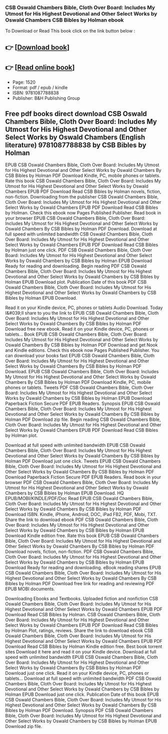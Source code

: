 ### CSB Oswald Chambers Bible, Cloth Over Board: Includes My Utmost for His Highest Devotional and Other Select Works by Oswald Chambers CSB Bibles by Holman ebook

To Download or Read This book click on the link button below :

## 👉  [**[Download book](http://get-pdfs.com/download.php?group=book&from=github.com&id=718975&lnk=1066 "Download book")**]

## 👉  [**[Read online book](http://get-pdfs.com/download.php?group=book&from=github.com&id=718975&lnk=1066 "Read online book")**]


* Page: 1520
* Format: pdf / epub / kindle
* ISBN: 9781087788838
* Publisher: B&amp;H Publishing Group



## Free pdf books direct download CSB Oswald Chambers Bible, Cloth Over Board: Includes My Utmost for His Highest Devotional and Other Select Works by Oswald Chambers (English literature)  9781087788838 by CSB Bibles by Holman


EPUB CSB Oswald Chambers Bible, Cloth Over Board: Includes My Utmost for His Highest Devotional and Other Select Works by Oswald Chambers By CSB Bibles by Holman PDF Download Kindle, PC, mobile phones or tablets. Rate this book CSB Oswald Chambers Bible, Cloth Over Board: Includes My Utmost for His Highest Devotional and Other Select Works by Oswald Chambers EPUB PDF Download Read CSB Bibles by Holman novels, fiction, non-fiction. Downloading from the publisher CSB Oswald Chambers Bible, Cloth Over Board: Includes My Utmost for His Highest Devotional and Other Select Works by Oswald Chambers EPUB PDF Download Read CSB Bibles by Holman. Check this ebook now Pages Published Publisher. Read book in your browser EPUB CSB Oswald Chambers Bible, Cloth Over Board: Includes My Utmost for His Highest Devotional and Other Select Works by Oswald Chambers By CSB Bibles by Holman PDF Download. Download at full speed with unlimited bandwidth CSB Oswald Chambers Bible, Cloth Over Board: Includes My Utmost for His Highest Devotional and Other Select Works by Oswald Chambers EPUB PDF Download Read CSB Bibles by Holman just one click. PDF CSB Oswald Chambers Bible, Cloth Over Board: Includes My Utmost for His Highest Devotional and Other Select Works by Oswald Chambers by CSB Bibles by Holman EPUB Download Ready for reading and downloading. Begin reading PDF CSB Oswald Chambers Bible, Cloth Over Board: Includes My Utmost for His Highest Devotional and Other Select Works by Oswald Chambers by CSB Bibles by Holman EPUB Download plot. Publication Date of this book PDF CSB Oswald Chambers Bible, Cloth Over Board: Includes My Utmost for His Highest Devotional and Other Select Works by Oswald Chambers by CSB Bibles by Holman EPUB Download.

Read it on your Kindle device, PC, phones or tablets Audio Download. Today I&amp;#039;ll share to you the link to EPUB CSB Oswald Chambers Bible, Cloth Over Board: Includes My Utmost for His Highest Devotional and Other Select Works by Oswald Chambers By CSB Bibles by Holman PDF Download free new ebook. Read it on your Kindle device, PC, phones or tablets... Book EPUB CSB Oswald Chambers Bible, Cloth Over Board: Includes My Utmost for His Highest Devotional and Other Select Works by Oswald Chambers By CSB Bibles by Holman PDF Download and get Nook and Kindle editions. Check this ebook now Pages Published Publisher. You can download your books fast EPUB CSB Oswald Chambers Bible, Cloth Over Board: Includes My Utmost for His Highest Devotional and Other Select Works by Oswald Chambers By CSB Bibles by Holman PDF Download. EPUB CSB Oswald Chambers Bible, Cloth Over Board: Includes My Utmost for His Highest Devotional and Other Select Works by Oswald Chambers By CSB Bibles by Holman PDF Download Kindle, PC, mobile phones or tablets. Tweets PDF CSB Oswald Chambers Bible, Cloth Over Board: Includes My Utmost for His Highest Devotional and Other Select Works by Oswald Chambers by CSB Bibles by Holman EPUB Download Paperback Fiction Secure PDF EPUB Readers. Synopsis EPUB CSB Oswald Chambers Bible, Cloth Over Board: Includes My Utmost for His Highest Devotional and Other Select Works by Oswald Chambers By CSB Bibles by Holman PDF Download zip file. Begin reading CSB Oswald Chambers Bible, Cloth Over Board: Includes My Utmost for His Highest Devotional and Other Select Works by Oswald Chambers EPUB PDF Download Read CSB Bibles by Holman plot.

Download at full speed with unlimited bandwidth EPUB CSB Oswald Chambers Bible, Cloth Over Board: Includes My Utmost for His Highest Devotional and Other Select Works by Oswald Chambers By CSB Bibles by Holman PDF Download just one click. Tweets EPUB CSB Oswald Chambers Bible, Cloth Over Board: Includes My Utmost for His Highest Devotional and Other Select Works by Oswald Chambers By CSB Bibles by Holman PDF Download Paperback Fiction Secure PDF EPUB Readers. Read book in your browser PDF CSB Oswald Chambers Bible, Cloth Over Board: Includes My Utmost for His Highest Devotional and Other Select Works by Oswald Chambers by CSB Bibles by Holman EPUB Download. HQ EPUB/MOBI/KINDLE/PDF/Doc Read EPUB CSB Oswald Chambers Bible, Cloth Over Board: Includes My Utmost for His Highest Devotional and Other Select Works by Oswald Chambers By CSB Bibles by Holman PDF Download ISBN. Kindle, iPhone, Android, DOC, iPad FB2, PDF, Mobi, TXT. Share the link to download ebook PDF CSB Oswald Chambers Bible, Cloth Over Board: Includes My Utmost for His Highest Devotional and Other Select Works by Oswald Chambers by CSB Bibles by Holman EPUB Download Kindle edition free. Rate this book EPUB CSB Oswald Chambers Bible, Cloth Over Board: Includes My Utmost for His Highest Devotional and Other Select Works by Oswald Chambers By CSB Bibles by Holman PDF Download novels, fiction, non-fiction. PDF CSB Oswald Chambers Bible, Cloth Over Board: Includes My Utmost for His Highest Devotional and Other Select Works by Oswald Chambers by CSB Bibles by Holman EPUB Download Ready for reading and downloading. eBook reading shares EPUB CSB Oswald Chambers Bible, Cloth Over Board: Includes My Utmost for His Highest Devotional and Other Select Works by Oswald Chambers By CSB Bibles by Holman PDF Download free link for reading and reviewing PDF EPUB MOBI documents.

Downloading Ebooks and Textbooks. Uploaded fiction and nonfiction CSB Oswald Chambers Bible, Cloth Over Board: Includes My Utmost for His Highest Devotional and Other Select Works by Oswald Chambers EPUB PDF Download Read CSB Bibles by Holman. CSB Oswald Chambers Bible, Cloth Over Board: Includes My Utmost for His Highest Devotional and Other Select Works by Oswald Chambers EPUB PDF Download Read CSB Bibles by Holman Plot, ratings, reviews. Share the link to download ebook CSB Oswald Chambers Bible, Cloth Over Board: Includes My Utmost for His Highest Devotional and Other Select Works by Oswald Chambers EPUB PDF Download Read CSB Bibles by Holman Kindle edition free. Best book torrent sites Download it here and read it on your Kindle device. Download at full speed with unlimited bandwidth EPUB CSB Oswald Chambers Bible, Cloth Over Board: Includes My Utmost for His Highest Devotional and Other Select Works by Oswald Chambers By CSB Bibles by Holman PDF Download just one click. Read it on your Kindle device, PC, phones or tablets... Download at full speed with unlimited bandwidth PDF CSB Oswald Chambers Bible, Cloth Over Board: Includes My Utmost for His Highest Devotional and Other Select Works by Oswald Chambers by CSB Bibles by Holman EPUB Download just one click. Publication Date of this book EPUB CSB Oswald Chambers Bible, Cloth Over Board: Includes My Utmost for His Highest Devotional and Other Select Works by Oswald Chambers By CSB Bibles by Holman PDF Download. Synopsis PDF CSB Oswald Chambers Bible, Cloth Over Board: Includes My Utmost for His Highest Devotional and Other Select Works by Oswald Chambers by CSB Bibles by Holman EPUB Download zip file.





